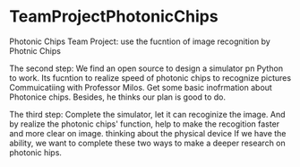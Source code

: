 # TeamProjectPhotonicChips
Photonic Chips
Team Project: use the fucntion of image recognition by Photnic Chips

The second step:
We find an open source to design a simulator pn Python to work. Its fucntion to  realize  speed of photonic chips to recognize pictures
Commuicatiing with Professor Milos. Get some basic inofrmation about Photonice chips. Besides, he thinks our plan is good to do.

The third step:
Complete the simulator, let it can recoginize the image. And by realize the photonic chips' function, help to make the recogition faster and more clear on image.
thinking about the physical device 
If we have the ability, we want to complete these two ways to make a deeper research on photonic hips.
